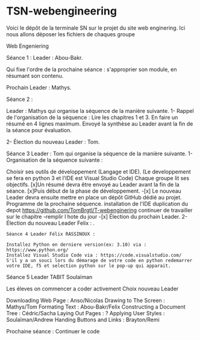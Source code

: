# TSN-webengineering




Voici le dépôt de la terminale SN sur le projet du site web enginering. Ici nous allons déposer les fichiers de chaques groupe

Web Engeniering

Séance 1 : Leader : Abou-Bakr.

Qui fixe l'ordre de la prochaine séance : s'approprier son module, en résumant son contenu.

Prochain Leader : Mathys.

Séance 2 :

Leader : Mathys qui organise la séquence de la manière suivante. 1- Rappel de l'organisation de la séquence :
Lire les chapitres 1 et 3.
En faire un résumé en 4 lignes maximum.
Envoyé la synthèse au Leader avant la fin de la séance pour évaluation.

2- Élection du nouveau Leader : Tom.

Séance 3 Leader : Tom qui organise la séquence de la manière suivante. 1- Organisation de la séquence suivante :

Choisir ses outils de développement (Langage et IDE).
    (Le developpement se fera en python 3 et l'IDE est Visual Studio Code)
Chaque groupe lit ses objectifs.
[x]Un résumé devra être envoyé au Leader avant la fin de la séance.
[x]Puis début de la phase de développement. -[x] Le nouveau Leader devra ensuite mettre en place un dépôt GitHub dédié au projet.
Programme de la prochaine séquence.
    installation de l'IDE
    duplication du depot
    https://github.com/TomBrgtl/T-webenginering
    continuer de travailler sur le chapitre -remplir l hote du jour -[x] Élection du prochain Leader. 2- Élection du nouveau Leader Felix : .
    
    Séance 4 Leader Félix RASSINOUX :

    Installez Python en derniere version(ex: 3.10) via : https://www.python.org/
    Installez Visual Studio Code via : https://code.visualstudio.com/
    S'il y a un souci lors du démarage de votre code en python redemarrer votre IDE, f5 et selection python sur le pop-up qui apparait.

Séance 5 Leader TABIT Soulaïman

Les éleves on commencer a coder activement
Choix nouveau Leader

Downloading Web Page : Anso/Nicolas Drawing to The Screen : Mathys/Tom Formating Text : Abou-Bakr/Felix Constructing a Document Tree : Cédric/Sacha Laying Out Pages : ? Applying User Styles : Soulaïman/Andrew Handing Buttons and Links : Brayton/Remi

Prochaine séance : Continuer le code

